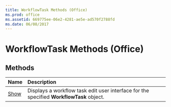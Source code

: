 ```yaml
---
title: WorkflowTask Methods (Office)
ms.prod: office
ms.assetid: 669775ee-06e2-4281-ae5e-ad570f2788fd
ms.date: 06/08/2017
---
```



# WorkflowTask Methods (Office)

## Methods



|**Name**|**Description**|
|:-----|:-----|
|[Show](workflowtask-show-method-office.md)|Displays a workflow task edit user interface for the specified **WorkflowTask** object.|

